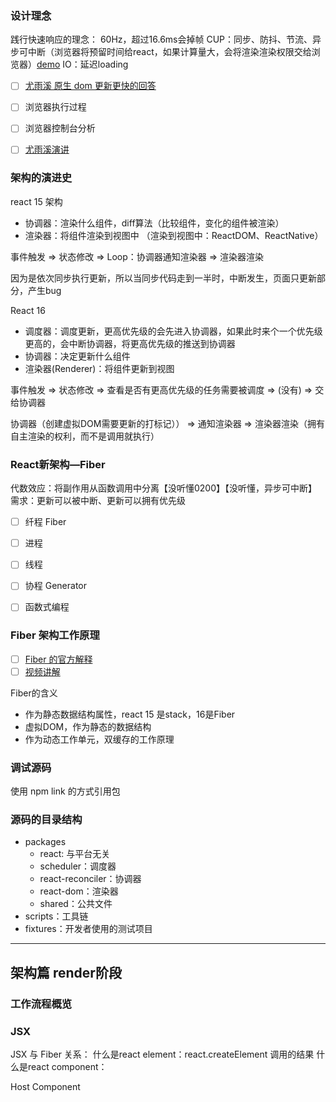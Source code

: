
### 设计理念
践行快速响应的理念：
60Hz，超过16.6ms会掉帧
CUP：同步、防抖、节流、异步可中断（浏览器将预留时间给react，如果计算量大，会将渲染渲染权限交给浏览器）[demo](https://codesandbox.io/s/concurrent-3h48s?file=/src/index.js:2265-2277)
IO：延迟loading

- [ ] [尤雨溪 原生 dom 更新更快的回答](https://www.zhihu.com/question/31809713)
- [ ] 浏览器执行过程
- [ ] 浏览器控制台分析
- [ ] [尤雨溪演讲](https://www.bilibili.com/video/av61099876?spm_id_from=333.788.b_636f6d6d656e74.6)


### 架构的演进史
react 15 架构
- 协调器：渲染什么组件，diff算法（比较组件，变化的组件被渲染）
- 渲染器：将组件渲染到视图中 （渲染到视图中：ReactDOM、ReactNative）

事件触发 => 状态修改 => 
  Loop：协调器通知渲染器 => 渲染器渲染

因为是依次同步执行更新，所以当同步代码走到一半时，中断发生，页面只更新部分，产生bug

React 16
- 调度器：调度更新，更高优先级的会先进入协调器，如果此时来个一个优先级更高的，会中断协调器，将更高优先级的推送到协调器
- 协调器：决定更新什么组件
- 渲染器(Renderer)：将组件更新到视图

事件触发 => 状态修改 =>
  查看是否有更高优先级的任务需要被调度 => (没有) => 交给协调器
  
  协调器（创建虚拟DOM需要更新的打标记）） => 通知渲染器 => 渲染器渲染（拥有自主渲染的权利，而不是调用就执行）

### React新架构—Fiber
代数效应：将副作用从函数调用中分离【没听懂0200】【没听懂，异步可中断】
需求：更新可以被中断、更新可以拥有优先级

- [ ] 纤程 Fiber
- [ ] 进程
- [ ] 线程
- [ ] 协程 Generator
- [ ] 函数式编程


### Fiber 架构工作原理
- [ ] [Fiber 的官方解释](https://github.com/acdlite/react-fiber-architecture)
- [ ] [视频讲解](https://www.youtube.com/watch?v=ZCuYPiUIONs&t=801s)

Fiber的含义
- 作为静态数据结构属性，react 15 是stack，16是Fiber
- 虚拟DOM，作为静态的数据结构
- 作为动态工作单元，双缓存的工作原理

### 调试源码
使用 npm link 的方式引用包


### 源码的目录结构
- packages
  - react: 与平台无关
  - scheduler：调度器
  - react-reconciler：协调器
  - react-dom：渲染器
  - shared：公共文件
- scripts：工具链
- fixtures：开发者使用的测试项目

---

## 架构篇 render阶段

### 工作流程概览

### JSX
JSX 与 Fiber 关系：
什么是react element：react.createElement 调用的结果
什么是react component：

Host Component